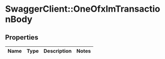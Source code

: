 # SwaggerClient::OneOfxlmTransactionBody

## Properties
Name | Type | Description | Notes
------------ | ------------- | ------------- | -------------

